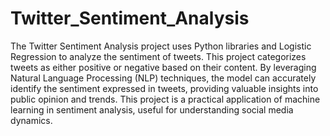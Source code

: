 # Twitter_Sentiment_Analysis

The Twitter Sentiment Analysis project uses Python libraries and Logistic Regression to analyze the sentiment of tweets. This project categorizes tweets as either positive or negative based on their content. By leveraging Natural Language Processing (NLP) techniques, the model can accurately identify the sentiment expressed in tweets, providing valuable insights into public opinion and trends. This project is a practical application of machine learning in sentiment analysis, useful for understanding social media dynamics.
